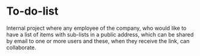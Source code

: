 # To-do-list
Internal project where any employee of the company, who would like to have a list of items with sub-lists in a public address, which can be shared by email to one or more users and these, when they receive the link, can collaborate.
